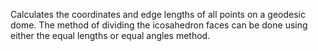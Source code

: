 Calculates the coordinates and edge lengths of all points on a geodesic dome. The method of dividing the icosahedron faces can be done using either the equal lengths or equal angles method.